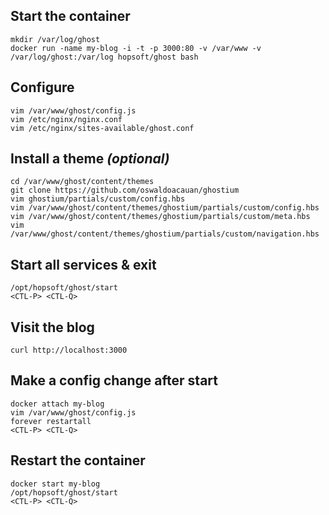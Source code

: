 ## Start the container

```
mkdir /var/log/ghost
docker run -name my-blog -i -t -p 3000:80 -v /var/www -v /var/log/ghost:/var/log hopsoft/ghost bash
```

## Configure

```
vim /var/www/ghost/config.js
vim /etc/nginx/nginx.conf
vim /etc/nginx/sites-available/ghost.conf
```

## Install a theme *(optional)*

```
cd /var/www/ghost/content/themes
git clone https://github.com/oswaldoacauan/ghostium
vim ghostium/partials/custom/config.hbs
vim /var/www/ghost/content/themes/ghostium/partials/custom/config.hbs
vim /var/www/ghost/content/themes/ghostium/partials/custom/meta.hbs
vim /var/www/ghost/content/themes/ghostium/partials/custom/navigation.hbs
```

## Start all services & exit

```
/opt/hopsoft/ghost/start
<CTL-P> <CTL-Q>
```

## Visit the blog

```
curl http://localhost:3000
```

## Make a config change after start

```
docker attach my-blog
vim /var/www/ghost/config.js
forever restartall
<CTL-P> <CTL-Q>
```

## Restart the container

```
docker start my-blog
/opt/hopsoft/ghost/start
<CTL-P> <CTL-Q>
```

